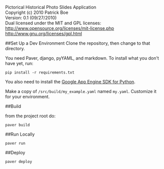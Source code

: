 Pictorical Historical Photo Slides Application  
Copyright (c) 2010 Patrick Boe  
Version: 0.1 (09/27/2010)  
Dual licensed under the MIT and GPL licenses:  
http://www.opensource.org/licenses/mit-license.php  
http://www.gnu.org/licenses/gpl.html

##Set Up a Dev Environment
Clone the repository, then change to that directory.

You need Paver, django, pyYAML, and markdown. To install what you don't have yet, run:

	pip install -r requirements.txt

You also need to install the [Google App Engine SDK for Python](http://code.google.com/appengine/downloads.html#Google_App_Engine_SDK_for_Python).

Make a copy of `/src/build/my_example.yaml` named `my.yaml`. Customize it for your environment.
 
##Build
	
from the project root do:
	
	paver build
	
##Run Locally

	paver run
 
##Deploy
	
	paver deploy